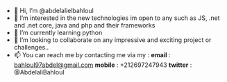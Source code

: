 - 👋 Hi, I’m @abdelalielbahloul
- 👀 I’m interested in the new technologies im open to any such as JS, .net and .net core, java and php and their frameworks
- 🌱 I’m currently learning python
- 💞️ I’m looking to collaborate on any impressive and exciting project or challenges..
- 📫 You can reach me by contacting me via my :
  **email** : bahloul97abdel@gmail.com
  **mobile** : +212697247943
  **twitter** : @AbdelaliBahloul

<!---
abdelalielbahloul/abdelalielbahloul is a ✨ special ✨ repository because its `README.md` (this file) appears on your GitHub profile.
You can click the Preview link to take a look at your changes.
--->

